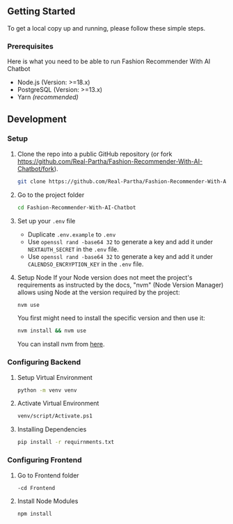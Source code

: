 ## Getting Started

To get a local copy up and running, please follow these simple steps.

### Prerequisites

Here is what you need to be able to run Fashion Recommender With AI Chatbot

- Node.js (Version: >=18.x)
- PostgreSQL (Version: >=13.x)
- Yarn _(recommended)_

## Development

### Setup

1. Clone the repo into a public GitHub repository (or fork https://github.com/Real-Partha/Fashion-Recommender-With-AI-Chatbot/fork).

   ```sh
   git clone https://github.com/Real-Partha/Fashion-Recommender-With-AI-Chatbotgit
   ```

2. Go to the project folder

   ```sh
   cd Fashion-Recommender-With-AI-Chatbot
   ```

3. Set up your `.env` file

   - Duplicate `.env.example` to `.env`
   - Use `openssl rand -base64 32` to generate a key and add it under `NEXTAUTH_SECRET` in the `.env` file.
   - Use `openssl rand -base64 32` to generate a key and add it under `CALENDSO_ENCRYPTION_KEY` in the `.env` file.

5. Setup Node
   If your Node version does not meet the project's requirements as instructed by the docs, "nvm" (Node Version Manager) allows using Node at the version required by the project:

   ```sh
   nvm use
   ```

   You first might need to install the specific version and then use it:

   ```sh
   nvm install && nvm use
   ```

   You can install nvm from [here](https://github.com/nvm-sh/nvm).

### Configuring Backend

1. Setup Virtual Environment
    ```sh
    python -m venv venv
    ```

2. Activate Virtual Environment
    ```sh
    venv/script/Activate.ps1
    ```

3. Installing Dependencies
    ```sh
    pip install -r requirnments.txt
    ```

### Configuring Frontend

1. Go to Frontend folder
    ```sh
    -cd Frontend
    ```

2. Install Node Modules
    ```sh
    npm install
    ```